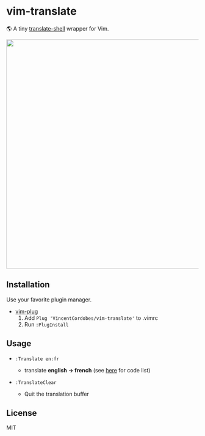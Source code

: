 vim-translate
=============

🌎 A tiny [translate-shell](https://github.com/soimort/translate-shell) wrapper for Vim.

<p align="center">
<img  width="600" src="https://user-images.githubusercontent.com/7091110/39960996-7012d8fa-562d-11e8-9216-b604d43ad284.gif"></img>
</p>


Installation
------------

Use your favorite plugin manager.

- [vim-plug](https://github.com/junegunn/vim-plug)
  1. Add `Plug 'VincentCordobes/vim-translate'` to .vimrc
  2. Run `:PlugInstall`

Usage
-----

- `:Translate en:fr`
    - translate **english → french** (see [here](https://github.com/soimort/translate-shell#code-list) for code list)
    
    
- `:TranslateClear`
    - Quit the translation buffer


License
-------

MIT
